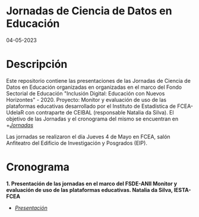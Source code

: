 Jornadas de Ciencia de Datos en Educación
======================
04-05-2023


Descripción
============

Este repositorio contiene las presentaciones de las Jornadas de Ciencia de Datos en Educación organizadas en organizadas en el marco del Fondo Sectorial de Educación "Inclusión Digital: Educación con Nuevos Horizontes" - 2020. Proyecto: Monitor y evaluación de uso de las plataformas educativas desarrollado por el Instituto de Estadística de FCEA-UdelaR con contraparte de CEIBAL (responsable Natalia da Silva).
El objetivo de las Jornadas y el cronograma del mismo se encuentran en +[*Jornadas*](https://github.com/natydasilva/Jornadas_CDEduc23/tree/master/Jornadas.pdf)

Las jornadas se realizaron el día Jueves 4 de Mayo en FCEA, salón Anfiteatro del Edificio de Investigación y Posgrados (EIP).


Cronograma
============
  

**1. Presentación de las jornadas en el marco del FSDE-ANII Monitor y evaluación de uso de las plataformas educativas. Natalia da Silva, IESTA-FCEA**

+ [*Presentación*](https://github.com/natydasilva/Jornadas_CDEduc23/tree/master/Presentaciones/1.Presentacion_jornadas.pdf)
